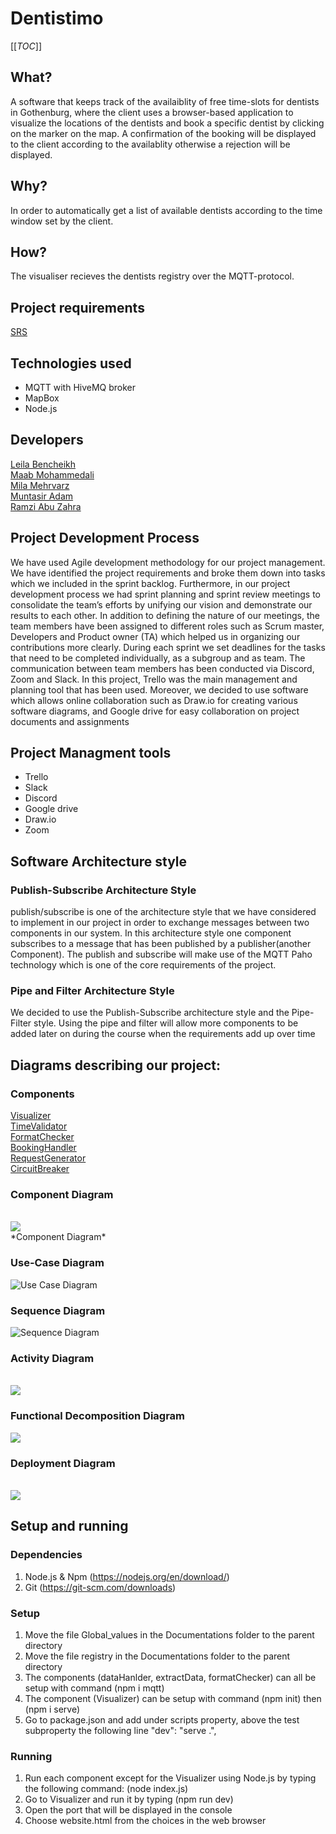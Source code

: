 # Dentistimo

[[_TOC_]]

## What?

A software that keeps track of the availaiblity of free time-slots for dentists in Gothenburg, where the client uses a browser-based application to visualize the locations of the dentists and book a specific dentist by clicking on the marker on the map. A confirmation of the booking will be displayed to the client according to the availablity otherwise a rejection will be displayed.

## Why?

In order to automatically get a list of available dentists according to the time window set by the client.

## How?

The visualiser recieves the dentists registry over the MQTT-protocol.

## Project requirements <br />

[ SRS ](https://git.chalmers.se/courses/dit355/test-teams-formation/team-8/team-8-project/-/blob/main/SRS.pdf) <br />

## Technologies used

- MQTT with HiveMQ broker
- MapBox
- Node.js

## Developers <br />

[Leila Bencheikh ](https://git.chalmers.se/leilab) <br />
[Maab Mohammedali ](https://git.chalmers.se/maabm) <br />
[Mila Mehrvarz ](https://git.chalmers.se/mehrvarz) <br />
[Muntasir Adam ](https://git.chalmers.se/adammu) <br />
[Ramzi Abu Zahra ](https://git.chalmers.se/sramzi) <br />

## Project Development Process <br />

We have used Agile development methodology for our project management. We have identified the project requirements and broke them down into tasks which we included in the sprint backlog. Furthermore, in our project development process we had sprint planning and sprint review meetings to consolidate the team’s efforts by unifying our vision and demonstrate our results to each other. In addition to defining the nature of our meetings, the team members have been assigned to different roles such as Scrum master, Developers and Product owner (TA) which helped us in organizing our contributions more clearly. During each sprint we set deadlines for the tasks that need to be completed individually, as a subgroup and as team. The communication between team members has been conducted via Discord, Zoom and Slack. In this project, Trello was the main management and planning tool that has been used. Moreover, we decided to use software which allows online collaboration such as Draw.io for creating various software diagrams, and Google drive for easy collaboration on project documents and assignments

## Project Managment tools <br />

- Trello
- Slack
- Discord
- Google drive
- Draw.io
- Zoom

## Software Architecture style

### Publish-Subscribe Architecture Style

publish/subscribe is one of the architecture style that we have considered to implement in our project in order to exchange messages between two components in our system. In this architecture style one component subscribes to a message that has been
published by a publisher(another Component). The publish and subscribe will make use of the MQTT Paho
technology which is one of the core requirements of the project.

### Pipe and Filter Architecture Style

We decided to use the Publish-Subscribe architecture style and the Pipe-Filter style. Using
the pipe and filter will allow more components to be added later on during the course when
the requirements add up over time

## Diagrams describing our project:

### **Components** <br />

[ Visualizer ](https://git.chalmers.se/courses/dit355/test-teams-formation/team-8/visualizer) <br />
[ TimeValidator ](https://git.chalmers.se/courses/dit355/test-teams-formation/team-8/dataHandler) <br />
[ FormatChecker ](https://git.chalmers.se/courses/dit355/test-teams-formation/team-8/formatChecker) <br />
[ BookingHandler ](https://git.chalmers.se/courses/dit355/test-teams-formation/team-8/extractData) <br />
[ RequestGenerator](https://git.chalmers.se/courses/dit355/test-teams-formation/team-8/requestGenerator) <br />
[ CircuitBreaker](https://git.chalmers.se/courses/dit355/test-teams-formation/team-8/circuitBreaker) <br />

### Component Diagram

<br>
<a href="https://viewer.diagrams.net/?tags=%7B%7D&highlight=0000ff&edit=_blank&layers=1&nav=1&page-id=ij3wKR9K-9vH3z9QAgCV&title=Untitled%20Diagram.drawio#R%3Cmxfile%20pages%3D%222%22%3E%3Cdiagram%20id%3D%22RYoHYqzA-rH0tvi_VIS5%22%20name%3D%22Page-1%22%3E7V3tm5q6Ev9r%2FLg%2BhECAj3W3L8%2B9bU97256ee76hoHIWxSLurv3rTxCCJASNK4SIbvvsStAIM795yWRmGMD7xcv72F3NP0WeHw50zXsZwIeBriPbMPCfdGSbjei2aWYjszjwsjFtP%2FAt%2BO1ng4CMbgLPX%2Bdj2VASRWESrOjBSbRc%2BpOEGnPjOHqm3zaNQo8aWLkzvzLwbeKG1dGfgZfMs1Fbt%2FbjH%2FxgNiffDJCTnVm45M35naznrhc9l4bg2wG8j6MoyV4tXu79MKUeTZd3NWeLC4v9ZSLygb%2BfgGuPZ6v%2FPi2BvX374S%2Ft%2B4%2B7fJYnN9zkNzzQUYjnG63SS062OR3Qr016naOFG8%2BC5QC%2BwWfR6gX%2F1kq%2F8RtS%2FvgvyZ0bBrP8fRN8gX5cnJ5Gy%2BRuvWN0elbX04%2BS%2BfGrWf43zP6%2BW7FjalzZmHsVolO4ixV%2BEVaP7qPFKlqmLCXD9EdY6owr1xWfdWHqUz0b%2BB4s%2FD%2FxpJ6bRPEhevDuxQuezifSeQBokle8e97dIhnVqa%2FRc148hP40PR89%2BfE03KmmaYBVBhzNkwX%2B8wBSUsXR6jtmsp%2FqGC2%2FuFxNpzpslH7kPgoxE9K5oef69nSCx9dJHD36pTNoYvvjaXE9ZcVFtJAfY6yUhnJF9t6PFn4Sb%2FFbiGFBdvaR3KzYBsqOn%2Fc62jJyxTsv6edCG7u5XZgVc%2B9VJ36Ra88TNKnO0aQM3bEFWKUvJ4WMw9E%2FfpJsiWWxyUBhUgwOxav0O6jahYkKKiTUeRTMx2I%2FdJPgiTaTPKrm3%2FclClKlRr7sTjcoDhr0BNF0usaQY5lSXPTr%2BQQbtHiH1FutbtuJaauKt%2FHLEld1NbMoYe6ujvB%2FBusNvpDffqsGslXgNMxjlSzldDrVJ1xL6aExMlEzlvIOaRalaKFpV%2FQ85Cp6aNQr9bNMpaGaqYSnUvU6TKVZ5dO9PnhTUtr4cNS0mJ6nM37643WQ%2BHyZZ0B2ivA2IYqmQYuiQY5LOAI2B0hOW04rEpfEReRt0rEWxdA8laKSxZDmniVLDJ3jTIqjzdLzvRy7UZzMo1m0dMOPUbTKEb7jUs4Ud5NEtPHyl96bNFqGD5dYtLORdzsbt5ty%2Fegnkzk5iDbxxP%2Fix3gNjl2bbyt3Eixn%2BclkJ0U1J1lgZKaPgAkckrPsS4%2BjJyFSXLsuyif0PSryVwVZw3gxTQYxORmzTzUPGxJBlYWbuRtO74N4ElbRg3kZb%2F9KD4YmOfx%2F6ZDEfREXEhT2hPWyOjgADmO%2FHV0ICJiw7rb0tlX6hnUrUOGFgRmo4GmC1Trl7fMcG9hUrtMzz7G7oiFBfOZi3eOuV1lkfhq8pFgbxT425O54N3PK0%2FzG8NeYo4H5kCJxk4TBEvvEJKhf0UFnaJITLDY0GYttcyw2x%2BSAtgw24BgD5X2yb5vxehIH47p1aLdumaVDiscOrLoVcr0yXUBzS3TLCszd%2FDKaTRytqbwsftmMw2A9V1MUAbDouL4CsnhCXF%2BCLL6Cptchi5ywvvKy%2BDGaBRMV5dAxlBPDE2KGMsRQ9YhhR2IIBRYSlxqrqJWro5EJgpajS1KYv7HtJSkAENECbiF6jpZjE1DAqvY4NnEcMaJBDHmIsTpGDG%2Ff%2FrJCFA0YZgBMwLCBY5llBiSggGG%2BQo0vLL9IkvwW274FcOBQt%2Fb%2FoFxp5mwt9k%2F%2F%2By9Bks2MLJQfZ1NrwMyPH17IdaQH29JBAdJ87PVoJKpaHTQaBhNzk21NBDY%2Br8CaQItlQ9fWxLpZk%2FoA7HH5deTIr%2B2wxkSy%2BNrXYD7OcD%2BEF5ySAFMJKMkGjEAORf%2F1vaMrtngwJKcoyFT3e%2BfPMImzlzt%2FupLOn6HL0QVs7YZsXWBIjlHKMR67z%2B7xtDva1kBTgiciC0yVzXvZYBIIZPbfsKCKP9i1YelxzmQtv9pPZLMdis2gqBs4Im2vyInLSSKeE3fiF%2B3RlU3ZqFaweOEFdYqKYu419KVkqt9318jNtVtQ1T%2B6ffr6%2FTs%2B%2FwHrzk9f8YtR6orF4mRgLE8PqsoszWRNgV4x%2BVAj6Vx0jkNbVt%2FqUfSwtHxEFrV8dBzn4PKRtxBll5OlhYdmQ3rpoWngyHpid9TcClU0WGVJ2p24M5BGgdu2X%2BvmGKaD%2BaUZpq0hZADACg1EmNyapiPLcUyLreyr8YGa8lJsgS31SxGXw%2BUAB7Ve%2B26zRpzbnO%2FIhqkU739ehy7dZPZ0kS0ZQD3e%2B1cLQDatkABgEy3FMWMYR6ZqGzSSt%2F47ivki%2BySj3WzMV9Sikmqm9i2qQWtAU7AErjHQCez3X17Mt7m4rmjtrDzAmAxgoNziWVtgKdH%2FuC72hBk2cJqHSA3s2ryd%2F2zJnd6%2FyCoforrSKMwFTCuM22iJ3%2FfR3VJr%2FGz%2BmiV9GqugmU6vv3MrVF6s50MVcKTsCSZu%2BCY%2FsQg8L6xDGa20ShCATa30ASbYkF63QLINVK5mIBq%2BDAPYGgx48f2GYDDarLGgrdcpBLICnRsUavzQosVeOehDcjulAMHhZRA0BIRPO2o%2FY5LdILCHAKI3XIFOajlkYOCD94gWj5%2BTyeP2j4%2FRSPv19vcLt4ftQd%2FuiLlm6dZJh8s7C9CLe4AcjtZFnAAraKJxF5fSJweMzqO0pFi2oSHlKF2NrHwJVqkeSqfVNbye2LXQvRq9g5htXGBxOr7qwJCodqpxjLy2vuBS0ffiihgFLYdllNExoySv%2Fa83SmkxUUoEmFnEo5SkkLh2quailFzM8Jb%2Fr3ArqyX%2F%2FgwD4%2BZHAs1k%2FEhEBmT4kWH0O%2Fr1x%2BTX319%2F%2FTM3%2FmM%2FJW%2BfG30WQuMJDL3MqxjcOkN3Q%2Fh3Ubxwk%2Fu5Pzkpj%2BXWHLpfj1G4A0wBoE2S46U8R4GrhfXj3lprzaEPmgVVW7203xyaS5ZLbLikdiPCO8CEfBy9usZtre0Sl8mddV06CDlVJbH9pktcslxim3al2xBCSHOyeznsrE%2F7QcDd5JAiCydmoLwcKtuCEGiqyaBAzwGJMmidTNCrkMFrrPsrZ3cdwko5u4u%2F0pEUKtYdOp%2BkKBdtPrmLf5%2FX%2FWSEo3jhZAN2ipciDNwVXgQyDPqfDAgBvb3jII5FbikXkM8WgVDR9Sl7YeE15AivCRhHDtlyGg%2Fy71pyzVOvGw%2BqgzFoDC3d1sgPs3ks2qagMZAJhM36by9MkhiojL3oceXR6%2B0Fp1aITz1JpR%2FME5ek%2B3q3SqFm1pKS4FKJE8nGy61QCJ%2BxVVsaSG4Q2sPGgkclnDhV7ScWGubQBIVzpxFeVlqPyBJ5yUHGC20geJa3IQ9c7J67ZPsh8qy%2F%2FtsPLONMH8euLYhIY8cLtCCQhANypaGTtgSk9w%2FpNdRwmwI%2BjW1BbWBIiiPowDGG1cYsJDmuvd6i%2FLvue6zqcDZ5GT4PH398%2B%2Fw0Rz%2Bin59Hk%2FePG%2FtxfCfqqMhCDzAN2g22THOIDBuQ%2F3LRc9FBqKYKDYDtMDvRZrUcSa5hqe9gcHpauZ4p4LrMcnKalw3ScsJ7G1cmnuqibKXBZVI9b4wQRY%2FYqfjgLr2w3aqBlhDQJLOur1gAmMwGsM0pwZVcLCDS51tutUCh3lVNzOqoXMDkrHOVz45Uu14AmIjJi5H5mGY%2BlwUyZWQmKmsn01SuMHZVMcAJbigvjEqXDODrZrZAupdFgfCBTFnUT6XplcgiZ52uvCyqWzZgOcrJoUDaiUw5NE6m6XXIYY%2FbxNQK1vFs0hwtR4OspDFo60FWx2I37ORG5U3JD5m4tAQhYueVQYyuVbZ4JSNGIBlF3Uh8Y5bZcbp72DSfL7disXPkF8mqFiseGFQAB3ZYQYA4gaz%2B6X9VKgjkgQxYaQkBBTQAdVMutm6FZhkvaur9urIUpAv%2BzVLwoqvHhVhWAoZlsJZCrqeH%2Bp6xI2s1KQ8xbLhINmIuOkunsbWBhRRbG6Ae14qpUkCAZJUImdAaGs6%2BgICOMGIvr7VnC%2FHvu5clZnLqB8R9DmngYjfhZVuQWwHagJN7270F6WcJGltAULYfB22HkMxzn%2FEjak9I%2B%2FnWRd6w4NBANd0GbNMamkxaVdsqoJcFafILBeQBiIloWqbcOJMlEMNU12Y0VhugQciwofo4s7ZsxiGgnvHUCR3w8pb%2F58%2BC9e4CxZ47cYTjRbbCywyfmw%2FH7jqYDL1osln4OWCrbOAwq54zhk6XXlla9YlMQOOy5nTe4MM4Sum1F7H0tj5Fnp%2B%2B418%3D%3C%2Fdiagram%3E%3Cdiagram%20id%3D%22ij3wKR9K-9vH3z9QAgCV%22%20name%3D%22Page-2%22%3E7V1Rc6M4Ev41rrp7cAohIcHjJHPZfdi5mt2Zut27N2KThBtscpjsJPvrTwKEkRCxPDFC2PJsbYzAGEv9dbdaX7cW8Gbz8lMRPz1%2BytdJtvC99csCflz4PsEE0D%2Bs5bVu8cMgqFseinRdt3n7hi%2FpX0ndCHjrc7pOdk1b3VTmeVamT2LjKt9uk1UptMVFkX8XL7vPs7XQ8BQ%2FJL2GL6s467f%2Bnq7Lx7o19Mm%2B%2FeckfXjk3wxwVJ%2FZxPzi5pfsHuN1%2Fr3TBP%2BxgDdFnpf1u83LTZKx3uP98nIdxCX64zP8%2Fbr4%2Febra3D713%2BW9c1uj%2FlI%2BxOKZFv%2B8K1%2Fi%2B62NwlZfQWfC%2FL5P3%2Fc%2F3Pz05L%2B3Prmf8bZc9Njza8tX3kXFvnzdp2w23gLeP39MS2TL0%2Fxip39TqWGtj2Wm4weAfr2Pt%2BWjRSAkB7vyiL%2FltzkWV5Ud4O31as9wwclYJ9Ns6xz5ceI%2FWvu2WmvX7T9oYjXaSKcu69e9Fzzs5KiTF4kSTjQjaAdW4qKJN8kZfFKP9fcZel7HAENJAhsuuz7Xr4CD4V142NXuLzmyrgR6of29vuBo2%2BasTtqHAM3jseOIxbHEQQomHwgPcUw4ox%2B7fWTMJj4f89M71xv4uIh3S7gB3oWP73Q%2F3ud%2F1f959GeK5dxlj40161ovyVFe5qNynJXDTU7C0L2UX5%2F%2Bu6h%2BZvVf2%2Bf5DZTT%2Bb7bz0Zu1j5IEfd5a7TEG8YJrL%2B0U2%2Becq3TPp4s%2FgRucfuet9SKPq1%2FgFz6e7eb3pf%2F39NN8m%2F6KOt4zIvDndK79tVHbVO%2FzytQLRjd%2FimB1Gk%2BgXVA%2FNWSXk3w%2FYxS%2B7Z%2BZxqxPusckeYthV197rIn75SeUjKRtfLylxS0Os4Ce9XKiWPV2Fyd69U8mMpZuABX9TLVDH39DJBXl8tt67a6e3rYetK3cMn9nbVKgd4%2Fd%2BkLF95p4W8ofU30aCdPbqjh43JcEf3OtVX9WnTViRZXKZ%2Fil61qp%2Bb7%2Fucp5U%2BaM0tEgYViTfI7%2B93VFrlYWof%2BsdHzncG1RnUOXT3iQ3qv9LdM32yvxJnTQ1bUzpv8VdKa7rGdzjARq0pjkRjCoOwp%2FahUu9DNKzj32VL4Sxtqe9s6RL1R%2B7GX3zoqG96eP0j2K6AO6wz3nGX35O7XVomal0hid0xoDcHYRKIEEaI9KQNhApxi8byhjViTRzBm3z9zNqmhi%2ByCb5EGE9iCr5Hh3rzonzMH%2FJtnP2S508NMqpxa4Ypfi5z0Vgm2%2FUHFrWnh1uqEuqW28qmVrfcfUvK1SM%2FyJ%2BLVfI5Kejkn%2FpNLBiZbh%2Bak2WFvoGTuqKSrHurAzpYpH1SPdphXVhyHTF0XagWvHfKEPCJqBSCQBKjpm%2Frj51elohZWXqMs%2FubtFhlfYmiw1m8%2FsEOrgJ%2B%2BO%2FOIV%2BTUvtdgjzKUpW8pOUf%2FGHo%2B85t6dHHF%2F4E7OC1OXin3OnJk4Z8%2BuMIno8JFgQPREhP8uhQxq%2Bdy57YBbs3vinyIvGbwjDo3vDwJ1Dj%2FO5lv36IkyIhPIwEepf0acdE98CiC5%2BWNPNI2rB7qhdF79MXBqXrIqE%2BT3xX3ZmJW9OL9GuC60XwkQHtuczSLZ128PXUntqdzpWJkOTKhApXRmF5wVieTDRDj%2FbL891uVaR3wsx%2Bbk4t8LDoBQEfRhO7tUC1%2BGa5Xxs5v3YJFNF561H8%2BfkuS3eP8wZxwBFiEYhVAX%2FLQQwOdPNloFgRF7Qexb%2FkD%2Blqzgj2I%2FsQrAgzWo9g6BC8PJ6D5gJMh%2FXhwYgAIGrZe2%2BICXHUt6ohlFYaRo4xHc9NnWOQaXQ50o0sjSVHgT%2B1HGkEK12IpoV9JNFifaLwCEwGaYBGiM3ZlZPrg06Sw0n1AeHk6b0%2BAFc%2B2f%2BDZrWDIgZ4flaGL2V4V8THi%2B5yhgf4sXpBgx20wrw4ySKH5uLFhDKKEBRkNOKrHoaE0tcIRTqT1WoUIMeSpzZZviIk6UzWj6qDSFcbDMzC373YLi1bGfdgufSct40a3fPRnVGPJke9YJtpOdLgXjqz0g6XnCA4vVnRCI3O1azsPdTAJ6KHGnACjr6Hat5I6fuseBTtgnE4rctqOPprxkZVn92LXXX0OiDB1rhB4wiYgrJh2nxpBISd%2BWqHq%2Be1Tm6%2BVIE8szlY8O30pEL5GEfdY8oMswO%2Fjjd8%2BvXrV3r1z1QXfPqVvrlmMlkcnV%2F3NLjYfar0Kugv7E6vWhJP8hFJCHsggxDhPszoQI%2BFM8MhTaNuYmvbVZZ92Fi37qXgWgZkFq6lruEfh%2FO9xJ5o%2BFEk3WPA7vfvhILoKoo8FIQexqitWsPBAyG%2B8ujLxySKAiJntjWC8l5m%2BZJ%2BTyj9IP%2Ft5%2B59AoQNzkfllvPKQmcJ5AsAJBxIO3vvVI%2FjTxJfU3441AgjzW%2Bqpymgb4rn2IKnm3U2kuCRQBK80DMreBrxLzcB5IPly4M1cbINVPFwjqt1gdAAEfdTul5nyXfaY%2FSqX%2BLXN8peSPLCZliiYIgTi8YmdmchTVNPgNgYpqs4%2B9Cc2FQPNSCJooLsiAlCZqcwIMLiYjcIeOiwIymI84K7ogJHE5WjKT9HljO0uQLWEmAijogPsNcbEZ8HfAXwjle24%2BhJ5fuGxK55PoAYWDckSMUSOU6hwkAVMfqcPjE9yp7O96i3Vc5YnRq2uhS8SMxC9n2vb3h9nuVgRJ0iFR3lJIJSZ7G1stLmpjpx0VYsXD3sxaVfhtawuKjmdz%2FgqPXTpZIHOiVzsqFdotgTo04%2B4HIgRJcDk7KhmoK5goquoKJ13d37Te%2Fr%2F9u82MTlzWOy%2BuZqKqrU9eVUKCbiVIAq5f7CuuECxeiImmwWVVVEVtVlm6qsooLWYn3m%2B1lUofF9qZhVW%2FV0sux3pJGsaFv2OxognF1U9jtShCytR%2FE5VKHBoWSOLQCxRqzUOhAPkEcuCsSBIqJqPYjnXoQGBdYBOFAFTC0HcGDVdh9TAdg%2FPHBzZUyZ5zlxdXiQbxKMRHSC4lLKnsJuiHASXATTaWwx4q7xZGJEphYjx1s6wp8PkDxaCnfAJHEpcIXNJtEG4xSkCrHsbhI8Yf2ZwFU5OyxUk8kKkXQRMZzyGLjaZfqWI5T3JpjecrjSZae0HFhTG%2BBxykIhr2c5DPuRF1GrbGwx0p7VjiVGvXiXYTHCiiinMypD0UnftukI1ghOztWo7KvAUK988d46hSc3UYdVBtRUQmPl6gIkiWvIk2xNKRfDEdjLqwOj7waNU8esz5owbb9cGbMjOC59p3Vq%2B3UhVcwi0X55vKqZzZntvMTTYd0yTpEpP4DhVdR5ibILDIdf8FkWNTNeuEx7wjVS5bIwlJwiD8MrjELA%2FzMrVK6M2TEUTSTarwhPXMUMD6exuwwYlwFjUXefOAPmOs%2B%2FUc%2Fn53i7zlwKTKvzLjIFJpQX6UHQn1UYzoHBGostFubA4IGly4vKgcGKlQ3ribdnkQMDevusT78FJJnhTsy1BNsC44not0SxNGE9jM8hCYZ6AfIy1fQo1lgJsA3F5ICyvAwUu62YJ0AwgPYheIZbMRO3FTPtBMdYPmH8muhuHEXGYaH6kA%2FfVDtvEEdSPoUc6bJIRpMjPLUcOTrzMT49tG1fS%2BL4zFPog3AcIqofyGSxabdiJoog4PlZmT1FJCK8mnxDEfHRwvBWzJqiNx2hkeXcXFFJHCCEQN8suzHUiEw6A9bql0AOLU9twEJFgNIZsB9mi0W6WmQkJqonE3tMO7ShRoxz%2FiZrdEdId4I9lhz1Y2%2Bm5chRmo8JlXq2TYxCjUjpXO3K3mElxBcdVgiPdljN5%2BSEeFoXFgSQXKHI4y8gpU9AOS48tq45S1KzTRk6%2Bn7RSITnPqfDtD1zHOdj2HQ9N3Zye6YRqJ2%2FPRPCL29aMvNzK92ciXCAd%2FTunAlAjRbeGy1RQAEOrgLDKsVw7Pk8p1rauThjyRWRY84eNhtlDjWizM408btAIk61ItzfncioZYpUEdgj0xuUe1n9ljyku%2BoJ9bYnOiAZLS%2Fm5YGee7y6i3fp6mqdr543Ne28P4hqXTDGBha%2BuPF2iPub1rdbCAm8mNH2FYpUgVmXVeWyqqzr7hNnVf2W%2FO852ZU%2FJdukiMu8cHlVF5xXtdzXPt9vLqTYjJcvg5pJrOLby88ssSqyiss9UWJVpAj2Wc%2FlPoeMjGXrKe%2F53H2RM8vnjjSicrbxuWsBtgXFE%2FG5I0U4znoUq1ya2aEYgMg%2BGB%2BR6GwNjK3Kcp4KxoYJjufNPop0a1UBbwDk7y626PWJCFi8y8jBTPoEZkXqTKPiwdSiFOHJJUmDGuni4u148UnxfrwUboHJwDjwNKbpzrqMoBLGISUuSSh7ngROmJ3R%2FE6nIPQUBOFFTCxSEBflfnbcEUZfEBwSgMnibcpYdXTiZJuDOqeF2EGlM1b58IBvXduSE7mdO6BlFOqL1%2F9o987B0vM0AyzfiopP%2FNq5rAH%2BG4pSjrSFDcVyj5b6nqfVh2C4EKTukhBCA7GT6%2Bcd1Ww7%2Bqu9prCF90v8%2BkbVPQnGbMFLxKW4vNFAs7sW0jT1FDPTjekqzj40Jzbpep0NaXhRfXRAipDhuE3E927kk3zFGjfiXJSu%2Fh1tiRuAoxlMB4yoWgl2lrBuq5ey56VlsI8R%2B9fcs9Nev2j7QxGv00Q4d1%2B9xhxFihAJ2oj0RjHweAFf0Yz6o42jyo7%2BAPD76x7U56H9RTV4vp094o1HaiMkIh7wbPXpEA9Vc2rHanGsFuu6%2B8SsFhYifE5LOomLv7lawSp9fTmcFizvdwb4JGO6WsEAagTLLOS0NBbFlnW0iUgtAM6xQuFZlAteBpG8%2BxNnrE22Ht5mb89pQbyRYVuQPNGKOICOnzbVfEnaWMUKIM%2BQoNaI8MUDeY4UtbkXDV5CYiGIZ0hPa8T34kF8USuE9U8bcTkPajPU0FgMtVCKiZreqxUgR1A7iShp01FGEyU5vG5elBxD7Rj%2Fnu%2BHZc3GvwBpBN2ceRlDJ4xDUePuQoezOiVBDTmCmr5%2BkDfws0A7nHENvSm0gy6XrMkwPr3HgHx5cmrcYzjLUnfmnU%2F9ecxIotSPcxgXJVfR7pi4VGSf82m4pN3llb08xuSMxV%2FurU4a1xMa0U%2BnJ1puSN9FmFxPnHEMdF%2F60ueVm5neWbIUCQtKOWtWaJ5wxuv74RWKBstikohOgL39S28CrKhHj6%2B8KMQ48Ohbttu6BJIIXkVR5PmE4Kq4r%2Fg1A3kVJ1NxgeGQ7jQI2e%2FG0xQ7B%2BcFkHEsMEFXwX6zniiSKdmRf6VXNrZv27FcON2PkGHBV8Uv3%2BamrmruJVuFLh7u%2FkYfeuHTb%2Fe6b%2F5eCYZ3F6%2B%2BPVS4WUqfYgR1du3%2Bb%2FORap37Pt6k2WtDAc63uzyj%2FVFd1zKY24d5LtKKIbxNvssn649s8m2%2Bq%2F2R9gu%2BN3aXfcE2LzZx1jnZWWXHzSq7x%2FyN5WPnUxUl961lfIEpWzfRp9ge6tKFD6PVenWf9O%2B8o%2Briaz7IQ67v%2FjZjV4vH2%2BRd6GfqwFEdqhAzW%2B4B6PleCCGU02cCQi0HxlFErQpRlHLl%2FrOQH4GHtcD7fK1AFbF1gLIYUP94KYt4VX6My%2Fj80QRCFFVwaV5SiQ6EAPObIQ7CMEBAVRmZKKYuI8JJFUF3cHJwsgROGHhvwQkSy%2BCkCvk6OFkMp4tz93DADBSdZqEwCsK%2Bu4drwEEEqOsXwukdvuHUaQcpKyHFTNPP8XadXQKeCAkrE8Rfan%2FP80gI%2FMnNEx7eCcNhyWFpaixFYchsD4GAEBaKADKYoFVgcqG9mYHpJkvrkg1njiMfYSyE9GQcHXTxfKMuHnYxvZkh6ZY9bnnzmKwuY9JE3bhOFKJXnoLHIQYtE98c0xCeXFDP4clmPIHAEyZNnhyEgLiKUWCCEIkA7u9nZBpRKlawQ5SViLot8s2leHosQUoqGoyCftVK4CnKHY6IluEypw4tlqHlwmZGIWAxBBQEfhQAGPJN50VHju1VDTGbGikMj%2BGpkYobfIq9a3%2FNv9Snvc5Azqtc6Ni0GNkp8fvFQfketGZqg%2BLhpRAdLcBUpFdpg5t63Pm7vy%2BEApBdRdlqP1bYF7HhT7I%2FEzZ4vTPiTWT5E87VT9nRk8Lprh5F9XPW6jIpqfgsd5yNqfj8gfqW1emUStO2uX2vNmZZxNvdPb0pvz0VYH7B97xYi9%2Fe%2FfiwWfIZcbLpa59xxfn7oNPz63T3lMVNr6dbZhr2vZLlcdl9oEEwg0EV%2Fl617I9bIi5kDj%2Bm%2BrmKS%2FHQ6h56LGIV0XlCGEbI7zs4kcK%2FQWgsHPI4s8Ohw%2BF54RBBAYbtzHu%2Ft0NoFRCHi2U7IDogzheI1ItkATJCQMVug3JNJhhhq3A4vBTqcOhwOF8cNuyePQ7tNofD66gOhg6G84Uh8CpWaotDZDcMh5dfHQwdDGcMwzobYxiGdjmlw2u2DoYOhjOGYeQJs0PLYTicEuVg6GA4Xxj6CIuTQyLj0C6vdJiU4XDocDhjHNacjjdwaJc9HGZ0OBw6HM4Xh6yCGhCWD%2BW8EwCNAJEeFjnr2vbcT7RTHj%2Fl64Rd8X8%3D%3C%2Fdiagram%3E%3C%2Fmxfile%3E"> <img  src="./Component.png"></a><br>
*Component Diagram*

### Use-Case Diagram

![Use Case Diagram](./images/Use_Case_Diagram.png)

### Sequence Diagram

![Sequence Diagram](./images/Sequence_diagram.png)

### Activity Diagram

<br>
<a herf="https://git.chalmers.se/courses/dit355/test-teams-formation/team-8/team-8-project/-/blob/diagram3/assets/activity%20diagram.png"><img  src="./assets/activity%20diagram.png"><br>

### Functional Decomposition Diagram <br>

<a herf="https://git.chalmers.se/courses/dit355/test-teams-formation/team-8/team-8-project/-/blob/main/assets/Functional%20decomposition%20diagram.png"><img  src="./assets/Functional%20decomposition%20diagram.png"><br>

### Deployment Diagram

<br>
<a herf="https://git.chalmers.se/courses/dit355/test-teams-formation/team-8/team-8-project/-/blob/main/assets/Deployment%20diagram.png"><img 
src="./assets/Deployment%20diagram.png"><br>

## Setup and running

### Dependencies

1. Node.js & Npm (https://nodejs.org/en/download/)
2. Git (https://git-scm.com/downloads)

### Setup

1. Move the file Global_values in the Documentations folder to the parent directory
2. Move the file registry in the Documentations folder to the parent directory
3. The components (dataHanlder, extractData, formatChecker) can all be setup with command (npm i mqtt)
4. The component (Visualizer) can be setup with command (npm init) then (npm i serve)
5. Go to package.json and add under scripts property, above the test subproperty the following line "dev": "serve .",

### Running

1. Run each component except for the Visualizer using Node.js by typing the following command: (node index.js)
2. Go to Visualizer and run it by typing (npm run dev)
3. Open the port that will be displayed in the console
4. Choose website.html from the choices in the web browser
